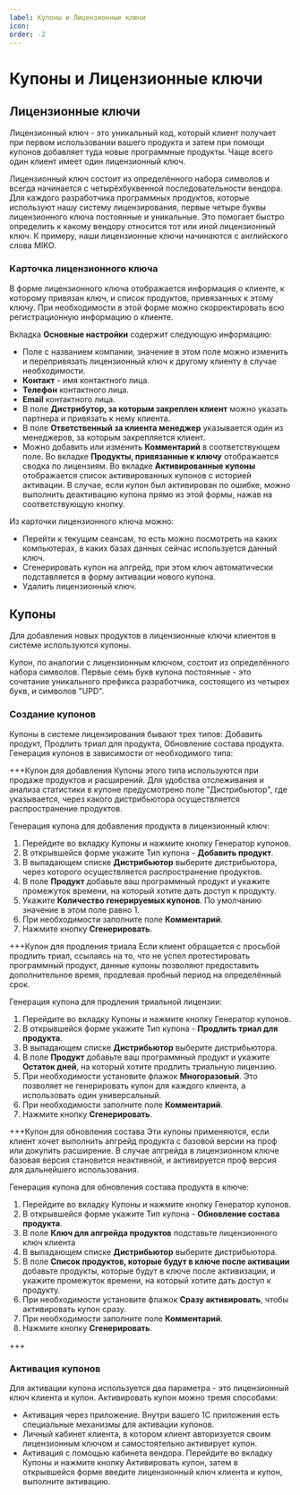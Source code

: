 ```yaml
---
label: Купоны и Лицензионные ключи
icon: 
order: -2
---
```

# Купоны и Лицензионные ключи

## Лицензионные ключи

Лицензионный ключ - это уникальный код, который клиент получает при первом использовании вашего продукта и затем при помощи купонов добавляет туда новые программные продукты. Чаще всего один клиент имеет один лицензионный ключ.

Лицензионный ключ состоит из определённого набора символов и всегда начинается с четырёхбуквенной последовательности вендора. Для каждого разработчика программных продуктов, которые используют нашу систему лицензирования, первые четыре буквы лицензионного ключа постоянные и уникальные. Это помогает быстро определить к какому вендору относится тот или иной лицензионный ключ.
К примеру, наши лицензионные ключи начинаются с английского слова MIKO.

### Карточка лицензионного ключа

В форме лицензионного ключа отображается информация о клиенте, к которому привязан ключ, и список продуктов, привязанных к этому ключу. При необходимости в этой форме можно скорректировать всю регистрационную информацию о клиенте.

Вкладка **Основные настройки** содержит следующую информацию:
- Поле с названием компании, значение в этом поле можно изменить и перепривязать лицензионный ключ к другому клиенту в случае необходимости.
- **Контакт** - имя контактного лица.
- **Телефон** контактного лица.
- **Email** контактного лица.
- В поле **Дистрибутор, за которым закреплен клиент** можно указать партнера и привязать к нему клиента.
- В поле **Ответственный за клиента менеджер** указывается один из менеджеров, за которым закрепляется клиент.
- Можно добавить или изменить **Комментарий** в соответствующем поле.
  Во вкладке **Продукты, привязанные к ключу** отображается сводка по лицензиям.
  Во вкладке **Активированные купоны** отображается список активированных купонов с историей активации. В случае, если купон был активирован по ошибке, можно выполнить деактивацию купона прямо из этой формы, нажав на соответствующую кнопку.

Из карточки лицензионного ключа можно:
- Перейти к текущим сеансам, то есть можно посмотреть на каких компьютерах, в каких базах данных сейчас используется данный ключ.
- Сгенерировать купон на апгрейд, при этом ключ автоматически подставляется в форму активации нового купона.
- Удалить лицензионный ключ.
## Купоны
Для добавления новых продуктов в лицензионные ключи клиентов в системе используются купоны.

Купон, по аналогии с лицензионным ключом, состоит из определённого набора символов. Первые семь букв купона постоянные - это сочетание уникального префикса разработчика, состоящего из четырех букв, и символов "UPD".

### Создание купонов

Купоны в системе лицензирования бывают трех типов: Добавить продукт, Продлить триал для продукта, Обновление состава продукта. Генерация купонов в зависимости от необходимого типа:

+++Купон для добавления
Купоны этого типа используются при продаже продуктов и расширений. Для удобства отслеживания и анализа статистики в купоне предусмотрено поле "Дистрибьютор", где указывается, через какого дистрибьютора осуществляется распространение продуктов.

Генерация купона для добавления продукта в лицензионный ключ:
1. Перейдите во вкладку Купоны и нажмите кнопку Генератор купонов.
2. В открывшейся форме укажите Тип купона - **Добавить продукт**.
3. В выпадающем списке **Дистрибьютор** выберите дистрибьютора, через которого осуществляется распространение продуктов.
4. В поле **Продукт** добавьте ваш программный продукт и укажите промежуток времени, на который хотите дать доступ к продукту.
5. Укажите **Количество генерируемых купонов**. По умолчанию значение в этом поле равно 1.
6. При необходимости заполните поле **Комментарий**.
7. Нажмите кнопку **Сгенерировать**.

+++Купон для продления триала
Если клиент обращается с просьбой продлить триал, ссылаясь на то, что не успел протестировать программный продукт, данные купоны позволяют предоставить дополнительное время, продлевая пробный период на определённый срок.

Генерация купона для продления триальной лицензии:
1. Перейдите во вкладку Купоны и нажмите кнопку Генератор купонов.
2. В открывшейся форме укажите Тип купона - **Продлить триал для продукта**.
3. В выпадающем списке **Дистрибьютор** выберите дистрибьютора.
4. В поле **Продукт** добавьте ваш программный продукт и укажите **Остаток дней**, на который хотите продлить триальную лицензию.
5. При необходимости установите флажок **Многоразовый**. Это позволяет не генерировать купон для каждого клиента, а использовать один универсальный.
6. При необходимости заполните поле **Комментарий**.
7. Нажмите кнопку **Сгенерировать**.

+++Купон для обновления состава
Эти купоны применяются, если клиент хочет выполнить апгрейд продукта с базовой версии на проф или докупить расширение. В случае апгрейда в лицензионном ключе базовая версия становится неактивной, и активируется проф версия для дальнейшего использования.

Генерация купона для обновления состава продукта в ключе:
1. Перейдите во вкладку Купоны и нажмите кнопку Генератор купонов.
2. В открывшейся форме укажите Тип купона - **Обновление состава продукта**.
3. В поле **Ключ для апгрейда продуктов** подставьте лицензионного ключ клиента
4. В выпадающем списке **Дистрибьютор** выберите дистрибьютора.
5. В поле **Список продуктов, которые будут в ключе после активации** добавьте продукты, которые будут в ключе после активизации, и укажите промежуток времени, на который хотите дать доступ к продукту.
6. При необходимости установите флажок **Сразу активировать**, чтобы активировать купон сразу.
7. При необходимости заполните поле **Комментарий**.
8. Нажмите кнопку **Сгенерировать**.

+++

### Активация купонов

Для активации купона используется два параметра - это лицензионный ключ клиента и купон. Активировать купон можно тремя способами:
- Активация через приложение. Внутри вашего 1C приложения есть специальные механизмы для активации купонов.
- Личный кабинет клиента, в котором клиент авторизуется своим лицензионным ключом и самостоятельно активирует купон.
- Активация с помощью кабинета вендора. Перейдите во вкладку Купоны и нажмите кнопку Активировать купон, затем в открывшейся форме введите лицензионный ключ клиента и купон, выполните активацию.
